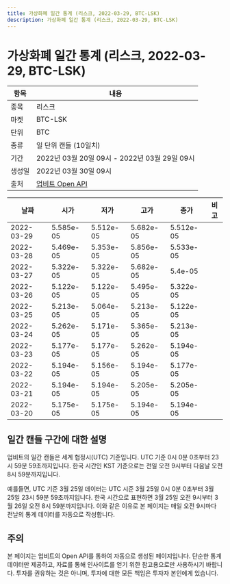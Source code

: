 ```yaml
---
title: 가상화폐 일간 통계 (리스크, 2022-03-29, BTC-LSK)
description: 가상화폐 일간 통계 (리스크, 2022-03-29, BTC-LSK)
---
```


가상화폐 일간 통계 (리스크, 2022-03-29, BTC-LSK)
===

|항목|내용|
|--|--|
|종목|리스크|
|마켓|BTC-LSK|
|단위|BTC|
|종류|일 단위 캔들 (10일치)|
|기간|2022년 03월 20일 09시 - 2022년 03월 29일 09시|
|생성일|2022년 03월 30일 09시|
|출처|[업비트 Open API](https://docs.upbit.com)|


|날짜|시가|저가|고가|종가|비고|
|--|--|--|--|--|--|
|2022-03-29|5.585e-05|5.512e-05|5.682e-05|5.512e-05|    |
|2022-03-28|5.469e-05|5.353e-05|5.856e-05|5.533e-05|    |
|2022-03-27|5.322e-05|5.322e-05|5.682e-05|5.4e-05|    |
|2022-03-26|5.122e-05|5.122e-05|5.495e-05|5.322e-05|    |
|2022-03-25|5.213e-05|5.064e-05|5.213e-05|5.122e-05|    |
|2022-03-24|5.262e-05|5.171e-05|5.365e-05|5.213e-05|    |
|2022-03-23|5.177e-05|5.177e-05|5.262e-05|5.194e-05|    |
|2022-03-22|5.194e-05|5.156e-05|5.194e-05|5.177e-05|    |
|2022-03-21|5.194e-05|5.194e-05|5.205e-05|5.205e-05|    |
|2022-03-20|5.175e-05|5.175e-05|5.194e-05|5.194e-05|    |


일간 캔들 구간에 대한 설명
---


업비트의 일간 캔들은 세계 협정시(UTC) 기준입니다. 
UTC 기준 0시 0분 0초부터 23시 59분 59초까지입니다. 
한국 시간인 KST 기준으로는 전일 오전 9시부터 다음날 오전 8시 59분까지입니다. 


예를들면, UTC 기준 3월 25일 데이터는 UTC 시준 3월 25일 0시 0분 0초부터 3월 25일 23시 59분 59초까지입니다. 
한국 시간으로 표현하면 3월 25일 오전 9시부터 3월 26일 오전 8시 59분까지입니다. 
이와 같은 이유로 본 페이지는 매일 오전 9시마다 전날의 통계 데이터를 자동으로 작성합니다. 


주의
---


본 페이지는 업비트의 Open API를 통하여 자동으로 생성된 페이지입니다. 
단순한 통계 데이터만 제공하고, 자료를 통해 인사이트를 얻기 위한 참고용으로만 사용하시기 바랍니다. 
투자를 권유하는 것은 아니며, 투자에 대한 모든 책임은 투자자 본인에게 있습니다. 
